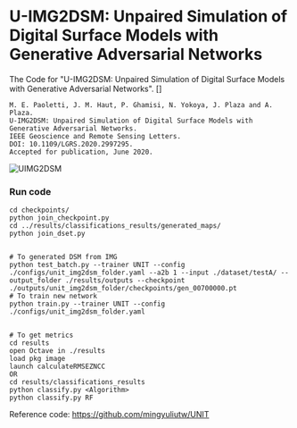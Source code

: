 # U-IMG2DSM: Unpaired Simulation of Digital Surface Models with Generative Adversarial Networks
The Code for "U-IMG2DSM: Unpaired Simulation of Digital Surface Models with Generative Adversarial Networks". []
```
M. E. Paoletti, J. M. Haut, P. Ghamisi, N. Yokoya, J. Plaza and A. Plaza.
U-IMG2DSM: Unpaired Simulation of Digital Surface Models with Generative Adversarial Networks.
IEEE Geoscience and Remote Sensing Letters.
DOI: 10.1109/LGRS.2020.2997295.
Accepted for publication, June 2020.
```

![UIMG2DSM](https://github.com/mhaut/Uimg2dsm/blob/master/images/generated.png)

### Run code

```
cd checkpoints/
python join_checkpoint.py
cd ../results/classifications_results/generated_maps/
python join_dset.py


# To generated DSM from IMG
python test_batch.py --trainer UNIT --config ./configs/unit_img2dsm_folder.yaml --a2b 1 --input ./dataset/testA/ --output_folder ./results/outputs --checkpoint ./outputs/unit_img2dsm_folder/checkpoints/gen_00700000.pt
# To train new network
python train.py --trainer UNIT --config ./configs/unit_img2dsm_folder.yaml


# To get metrics
cd results
open Octave in ./results
load pkg image
launch calculateRMSEZNCC
OR
cd results/classifications_results
python classify.py <Algorithm>
python classify.py RF

```

Reference code: https://github.com/mingyuliutw/UNIT
